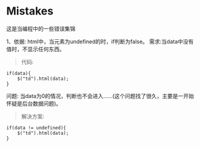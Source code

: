 # Mistakes
这是当编程中的一些错误集锦


1、依据: html中，当元素为undefined的时，if判断为false。
   需求:当data中没有值时，不显示任何东西。
>代码:
   
    if(data){
		$("td").html(data);
	}
   问题: 当data为0的情况，判断也不会进入……(这个问题找了很久，主要是一开始怀疑是后台数据问题)。
>解决方案:

	if(data != undefined){
		$("td").html(data);
	}